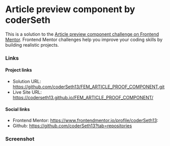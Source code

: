 # Article preview component by coderSeth

This is a solution to the [Article preview component challenge on Frontend Mentor](https://www.frontendmentor.io/challenges/article-preview-component-dYBN_pYFT). Frontend Mentor challenges help you improve your coding skills by building realistic projects.

### Links

#### Project links

- Solution URL: https://github.com/coderSeth13/FEM_ARTICLE_PROOF_COMPONENT.git
- Live Site URL: https://coderseth13.github.io/FEM_ARTICLE_PROOF_COMPONENT/

#### Social links

- Frontend Mentor: https://www.frontendmentor.io/profile/coderSeth13:
- Github: https://github.com/coderSeth13?tab=repositories

### Screenshot
